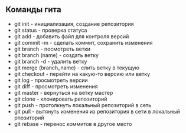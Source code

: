 ## Команды гита

* git init  - инициализация, создание репозитория
* git status - проверка статуса 
* git add - добавить файл для контроля версий
* git commit -m - сделать коммит, сохранить изменения
* git branch - посмотреть ветки
* git branch (name) - создать ветку
* git branch -d - удалить ветку
* git merge (branch_name) - слить ветку в текущую
* git checkout - перейти на какую-то версию или ветку
* git log - просмотреть версии
* git diff - просмотреть изменения
* git master - вернуться на ветку мастер
* git clone - клонировать репозиторий
* git push - протолкнуть локальный репозиторий в сеть
* git pull - вытянуть изменения из репозитория в сети в локальный рпозиторий
* git rebase - перенос коммитов в другое место

